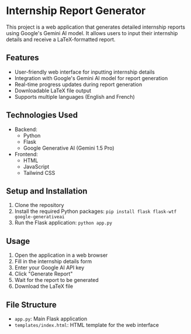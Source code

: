 # Internship Report Generator

This project is a web application that generates detailed internship reports using Google's Gemini AI model. It allows users to input their internship details and receive a LaTeX-formatted report.

## Features

- User-friendly web interface for inputting internship details
- Integration with Google's Gemini AI model for report generation
- Real-time progress updates during report generation
- Downloadable LaTeX file output
- Supports multiple languages (English and French)

## Technologies Used

- Backend:
  - Python
  - Flask
  - Google Generative AI (Gemini 1.5 Pro)
- Frontend:
  - HTML
  - JavaScript
  - Tailwind CSS

## Setup and Installation

1. Clone the repository
2. Install the required Python packages:
   ```pip install flask flask-wtf google-generativeai```
4. Run the Flask application:
   ```python app.py```

## Usage

1. Open the application in a web browser
2. Fill in the internship details form
3. Enter your Google AI API key
4. Click "Generate Report"
5. Wait for the report to be generated
6. Download the LaTeX file

## File Structure

- `app.py`: Main Flask application
- `templates/index.html`: HTML template for the web interface


